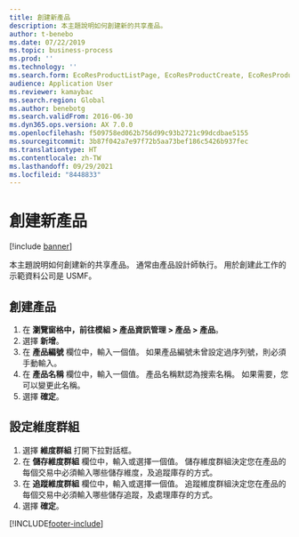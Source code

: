 ```yaml
---
title: 創建新產品
description: 本主題說明如何創建新的共享產品。
author: t-benebo
ms.date: 07/22/2019
ms.topic: business-process
ms.prod: ''
ms.technology: ''
ms.search.form: EcoResProductListPage, EcoResProductCreate, EcoResProductDetails, EcoResProductInventoryDimensionGroups
audience: Application User
ms.reviewer: kamaybac
ms.search.region: Global
ms.author: benebotg
ms.search.validFrom: 2016-06-30
ms.dyn365.ops.version: AX 7.0.0
ms.openlocfilehash: f509758ed062b756d99c93b2721c99dcdbae5155
ms.sourcegitcommit: 3b87f042a7e97f72b5aa73bef186c5426b937fec
ms.translationtype: HT
ms.contentlocale: zh-TW
ms.lasthandoff: 09/29/2021
ms.locfileid: "8448833"
---
```

# <a name="create-a-new-product"></a>創建新產品

[!include [banner](../../includes/banner.md)]

本主題說明如何創建新的共享產品。 通常由產品設計師執行。 用於創建此工作的示範資料公司是 USMF。


## <a name="create-a-product"></a>創建產品
1. 在 **瀏覽窗格中，前往模組 > 產品資訊管理 > 產品 > 產品**。
2. 選擇 **新增**。
3. 在 **產品編號** 欄位中，輸入一個值。 如果產品編號未曾設定過序列號，則必須手動輸入。  
4. 在 **產品名稱** 欄位中，輸入一個值。 產品名稱默認為搜索名稱。 如果需要，您可以變更此名稱。  
5. 選擇 **確定**。

## <a name="set-up-dimension-groups"></a>設定維度群組
1. 選擇 **維度群組** 打開下拉對話框。
2. 在 **儲存維度群組** 欄位中，輸入或選擇一個值。 儲存維度群組決定您在產品的每個交易中必須輸入哪些儲存維度，及追蹤庫存的方式。  
3. 在 **追蹤維度群組** 欄位中，輸入或選擇一個值。 追蹤維度群組決定您在產品的每個交易中必須輸入哪些儲存追蹤，及處理庫存的方式。  
4. 選擇 **確定**。



[!INCLUDE[footer-include](../../../includes/footer-banner.md)]